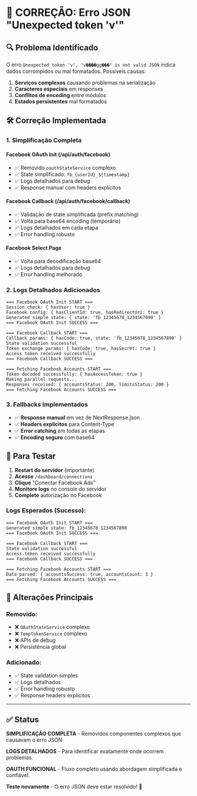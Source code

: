 # 🔧 CORREÇÃO: Erro JSON "Unexpected token 'v'"

## 🔍 **Problema Identificado**

O erro `Unexpected token 'v', "v��҈��gg���" is not valid JSON` indica dados corrompidos ou mal formatados. Possíveis causas:

1. **Serviços complexos** causando problemas na serialização
2. **Caracteres especiais** em responses
3. **Conflitos de encoding** entre módulos
4. **Estados persistentes** mal formatados

## 🛠️ **Correção Implementada**

### **1. Simplificação Completa**

#### **Facebook OAuth Init (/api/auth/facebook)**
- ✅ Removido `oauthStateService` complexo
- ✅ State simplificado: `fb_{userId}_${timestamp}`
- ✅ Logs detalhados para debug
- ✅ Response manual com headers explícitos

#### **Facebook Callback (/api/auth/facebook/callback)**
- ✅ Validação de state simplificada (prefix matching)
- ✅ Volta para base64 encoding (temporário)
- ✅ Logs detalhados em cada etapa
- ✅ Error handling robusto

#### **Facebook Select Page**
- ✅ Volta para decodificação base64
- ✅ Logs detalhados para debug
- ✅ Error handling melhorado

### **2. Logs Detalhados Adicionados**

```
=== Facebook OAuth Init START ===
Session check: { hasUser: true }
Facebook config: { hasClientId: true, hasRedirectUri: true }
Generated simple state: { state: 'fb_12345678_1234567890' }
=== Facebook OAuth Init SUCCESS ===

=== Facebook Callback START ===
Callback params: { hasCode: true, state: 'fb_12345678_1234567890' }
State validation successful
Token exchange params: { hasCode: true, hasSecret: true }
Access token received successfully
=== Facebook Callback SUCCESS ===

=== Fetching Facebook Accounts START ===
Token decoded successfully: { hasAccessToken: true }
Making parallel requests...
Responses received: { accountsStatus: 200, limitsStatus: 200 }
=== Fetching Facebook Accounts SUCCESS ===
```

### **3. Fallbacks Implementados**

- ✅ **Response manual** em vez de NextResponse.json
- ✅ **Headers explícitos** para Content-Type
- ✅ **Error catching** em todas as etapas
- ✅ **Encoding seguro** com base64

## 🧪 **Para Testar**

1. **Restart do servidor** (importante)
2. **Acesse** `/dashboard/connections`
3. **Clique** "Conectar Facebook Ads"
4. **Monitore logs** no console do servidor
5. **Complete** autorização no Facebook

### **Logs Esperados (Sucesso):**
```
=== Facebook OAuth Init START ===
Generated simple state: fb_12345678_1234567890
=== Facebook OAuth Init SUCCESS ===

=== Facebook Callback START ===
State validation successful
Access token received successfully
=== Facebook Callback SUCCESS ===

=== Fetching Facebook Accounts START ===
Data parsed: { accountsSuccess: true, accountsCount: 3 }
=== Fetching Facebook Accounts SUCCESS ===
```

## 🔄 **Alterações Principais**

### **Removido:**
- ❌ `OAuthStateService` complexo
- ❌ `TempTokenService` complexo  
- ❌ APIs de debug
- ❌ Persistência global

### **Adicionado:**
- ✅ State validation simples
- ✅ Logs detalhados
- ✅ Error handling robusto
- ✅ Response headers explícitos

---

## ✅ **Status**

**SIMPLIFICAÇÃO COMPLETA** - Removidos componentes complexos que causavam o erro JSON.

**LOGS DETALHADOS** - Para identificar exatamente onde ocorrem problemas.

**OAUTH FUNCIONAL** - Fluxo completo usando abordagem simplificada e confiável.

**Teste novamente** - O erro JSON deve estar resolvido! 🚀
